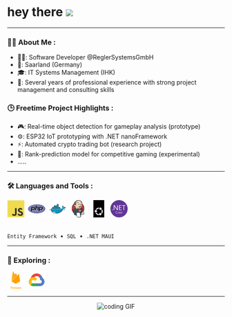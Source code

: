 <h1>
  hey there
  <img src="https://media.giphy.com/media/hvRJCLFzcasrR4ia7z/giphy.gif" width="30px"/>
</h1>

---

### 👨‍💻 About Me :
- 🧑‍💼: Software Developer @ReglerSystemsGmbH
- 📍: Saarland (Germany)
- 🎓: IT Systems Management (IHK)
- 🧠: Several years of professional experience with strong project management and consulting skills

### 🕒 Freetime Project Highlights :
- 🎮: Real-time object detection for gameplay analysis (prototype)
- ⚙️: ESP32 IoT prototyping with .NET nanoFramework
- ⚡: Automated crypto trading bot (research project)
- 🧠: Rank-prediction model for competitive gaming (experimental)
- .....

---

### :hammer_and_wrench: Languages and Tools :
<div align="left">

  <!-- Icons only for official devicon logos -->
  <img src="https://raw.githubusercontent.com/devicons/devicon/master/icons/javascript/javascript-original.svg" title="JavaScript" alt="JavaScript" width="40" height="40"/>&nbsp;
  <img src="https://raw.githubusercontent.com/devicons/devicon/master/icons/php/php-original.svg" title="PHP" alt="PHP" width="40" height="40"/>&nbsp;
  <img src="https://raw.githubusercontent.com/devicons/devicon/master/icons/docker/docker-original.svg" title="Docker" alt="Docker" width="40" height="40"/>&nbsp;
  <img src="https://raw.githubusercontent.com/devicons/devicon/master/icons/jenkins/jenkins-original.svg" title="Jenkins" alt="Jenkins" width="40" height="40"/>&nbsp;
  <img src="https://raw.githubusercontent.com/devicons/devicon/master/icons/ubuntu/ubuntu-plain.svg" title="Ubuntu" alt="Ubuntu" width="40" height="40"/>&nbsp;
  <img src="https://raw.githubusercontent.com/devicons/devicon/master/icons/dotnetcore/dotnetcore-original.svg" title=".NET" alt=".NET" width="40" height="40"/>&nbsp;

</div>

<br/>

<!-- Clean text badges for items without an official devicon icon or generic logo -->
<div align="left">
  <code>Entity Framework</code> &nbsp;•&nbsp; <code>SQL</code> &nbsp;•&nbsp; <code>.NET MAUI</code>
</div>

---

### 🧭 Exploring :
<div>

  <img src="https://github.com/devicons/devicon/blob/master/icons/firebase/firebase-plain-wordmark.svg" title="Firebase" alt="Firebase" width="40" height="40"/>&nbsp;
  <img src="https://github.com/devicons/devicon/blob/master/icons/googlecloud/googlecloud-original.svg" title="Google Cloud" alt="Google Cloud" width="40" height="40"/>&nbsp;

</div>

---

<div align="center">
  <img src="https://media.giphy.com/media/dWesBcTLavkZuG35MI/giphy.gif" width="600" height="300" alt="coding GIF"/>
</div>
